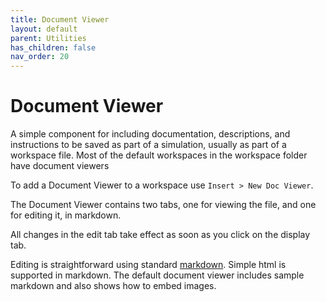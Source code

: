 ```yaml
---
title: Document Viewer
layout: default
parent: Utilities
has_children: false
nav_order: 20
---
```


# Document Viewer

A simple component for including documentation, descriptions, and instructions to be saved as part of a simulation, usually as part of a workspace file. Most of the default workspaces in the workspace folder have document viewers

To add a Document Viewer to a workspace use `Insert > New Doc Viewer`.

The Document Viewer contains two tabs, one for viewing the file, and one for editing it, in markdown. 

All changes in the edit tab take effect as soon as you click on the display tab. 

Editing is straightforward using standard [markdown](https://github.com/adam-p/markdown-here/wiki/Markdown-Cheatsheet). Simple html is supported in markdown. The default document viewer includes sample markdown and also shows how to embed images.